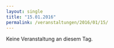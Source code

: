 ```yaml
---
layout: single
title: "15.01.2016"
permalink: /veranstaltungen/2016/01/15/
---
```


Keine Veranstaltung an diesem Tag.
